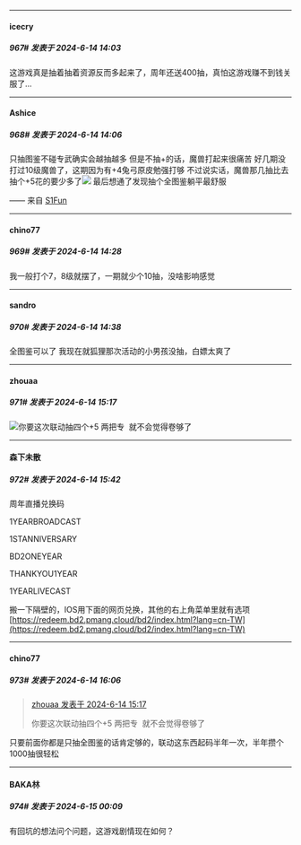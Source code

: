 ﻿
*****

####  icecry  
##### 967#       发表于 2024-6-14 14:03

这游戏真是抽着抽着资源反而多起来了，周年还送400抽，真怕这游戏赚不到钱关服了...

*****

####  Ashice  
##### 968#       发表于 2024-6-14 14:06

只抽图鉴不碰专武确实会越抽越多
但是不抽+的话，魔兽打起来很痛苦
好几期没打过10级魔兽了，这期因为有+4兔弓原皮勉强打够
不过说实话，魔兽那几抽比去抽个+5花的要少多了<img src="https://static.saraba1st.com/image/smiley/face2017/068.png" referrerpolicy="no-referrer">
最后想通了发现抽个全图鉴躺平最舒服

—— 来自 [S1Fun](https://s1fun.koalcat.com)


*****

####  chino77  
##### 969#       发表于 2024-6-14 14:28

我一般打个7，8级就摆了，一期就少个10抽，没啥影响感觉


*****

####  sandro  
##### 970#       发表于 2024-6-14 14:38

全图鉴可以了
我现在就狐狸那次活动的小男孩没抽，白嫖太爽了


*****

####  zhouaa  
##### 971#       发表于 2024-6-14 15:17

<img src="https://static.saraba1st.com/image/smiley/face2017/067.png" referrerpolicy="no-referrer">你要这次联动抽四个+5 两把专  就不会觉得卷够了


*****

####  森下未散  
##### 972#       发表于 2024-6-14 15:42

周年直播兑换码

1YEARBROADCAST

1STANNIVERSARY

BD2ONEYEAR

THANKYOU1YEAR

1YEARLIVECAST

搬一下隔壁的，IOS用下面的网页兑换，其他的右上角菜单里就有选项
[https://redeem.bd2.pmang.cloud/bd2/index.html?lang=cn-TW](https://redeem.bd2.pmang.cloud/bd2/index.html?lang=cn-TW)


*****

####  chino77  
##### 973#       发表于 2024-6-14 16:06

<blockquote><a href="httphttps://bbs.saraba1st.com/2b/forum.php?mod=redirect&amp;goto=findpost&amp;pid=65232437&amp;ptid=2141164" target="_blank">zhouaa 发表于 2024-6-14 15:17</a>

你要这次联动抽四个+5 两把专  就不会觉得卷够了</blockquote>
只要前面你都是只抽全图鉴的话肯定够的，联动这东西起码半年一次，半年攒个1000抽很轻松


*****

####  BAKA林  
##### 974#       发表于 2024-6-15 00:09

有回坑的想法问个问题，这游戏剧情现在如何？

